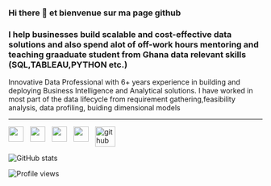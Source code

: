 ### Hi there 👋 et bienvenue sur ma page github

### I help businesses build scalable and cost-effective data solutions and also spend alot of off-work hours mentoring and teaching graaduate student from Ghana data relevant skills (SQL,TABLEAU,PYTHON etc.)


Innovative Data Professional with 6+ years experience in building and deploying Business Intelligence and Analytical solutions. I have worked in most part of the data lifecycle from requirement gathering,feasibility analysis, data profiling, buiding dimensional models 

---


<img align="left" width="30px" style="padding-right:10px;" src="https://cdn.jsdelivr.net/gh/devicons/devicon/icons/azure/azure-original.svg" />
<img align="left" width="30px" style="padding-right:10px;" src="https://cdn.jsdelivr.net/gh/devicons/devicon/icons/bash/bash-original.svg" />
<img align="left" width="30px" style="padding-right:10px;" src="https://cdn.jsdelivr.net/gh/devicons/devicon/icons/docker/docker-original-wordmark.svg" />
<a href="https://google.com" target="_blank" rel="noreferrer"><img align="left" width="30px" style="padding-right:10px;" src="https://cdn.jsdelivr.net/gh/devicons/devicon/icons/googlecloud/googlecloud-original.svg" />
</a>
          
          
</b>


[<img src='https://cdn.jsdelivr.net/npm/simple-icons@3.0.1/icons/github.svg' alt='github' height='40'>](https://github.com/dconesoko)  

![GitHub stats](https://github-readme-stats.vercel.app/api?username=dconesoko&show_icons=true)  

![Profile views](https://gpvc.arturio.dev/dconesoko)  

<!--
**Dconesoko/Dconesoko** is a ✨ _special_ ✨ repository because its `README.md` (this file) appears on your GitHub profile.

Here are some ideas to get you started:

- 🔭 I’m currently working on ...
- 🌱 I’m currently learning ...
- 👯 I’m looking to collaborate on ...
- 🤔 I’m looking for help with ...
- 💬 Ask me about ...
- 📫 How to reach me: ...
- 😄 Pronouns: ...
- ⚡ Fun fact: ...
-->
